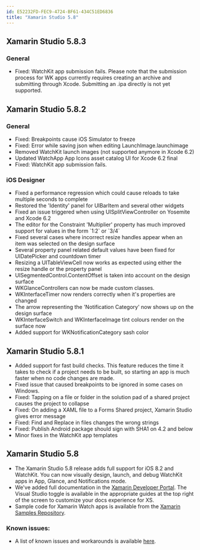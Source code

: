 ```yaml
---
id: E52232FD-FEC9-4724-BF61-434C51ED6836
title: "Xamarin Studio 5.8"
---
```


<html><head>

<meta http-equiv="Content-Type" content="text/html; charset=utf-8">

  <link rel="legacy" href="http://docs.xamarin.com/mac/releases/xamarin.studio_5/xamarin.studio_5.8"></head><body>
  
  
  
<h2><a name="3" id="3">Xamarin Studio 5.8.3</a></h2>
<h3>General</h3>
<ul>
        <li>Fixed: WatchKit app submission fails. Please note that the submission process for WK apps currently requires creating an archive and submitting through Xcode. Submitting an .ipa directly is not yet supported.</li>
</ul>


<h2><a name="2" id="2">Xamarin Studio 5.8.2</a></h2>
<h3>General</h3>
<ul>
        <li>Fixed: Breakpoints cause iOS Simulator to freeze</li>
        <li>Fixed: Error while saving json when editing LaunchImage.launchimage</li>
        <li>Removed WatchKit launch images (not supported anymore in Xcode 6.2)</li>
        <li>Updated WatchApp App Icons asset catalog UI for Xcode 6.2 final</li>
        <li>Fixed: WatchKit app submission fails.</li>
</ul>

<h3>iOS Designer</h3>
<ul>
  <li>Fixed a performance regression which could cause reloads to take multiple seconds to complete</li>
  <li>Restored the 'Identity' panel for UIBarItem and several other widgets</li>
  <li>Fixed an issue triggered when using UISplitViewController on Yosemite and Xcode 6.2</li>
  <li>The editor for the Constraint 'Multiplier' property has much improved support for values in the form `1:2` or `3/4`</li>
  <li>Fixed several cases where incorrect resize handles appear when an item was selected on the design surface</li>
  <li>Several property panel related default values have been fixed for UIDatePicker and countdown timer</li>
  <li>Resizing a UITableViewCell now works as expected using either the resize handle or the property panel</li>
  <li>UISegmentedControl.ContentOffset is taken into account on the design surface</li>
  <li>WKGlanceControllers can now be made custom classes.</li>
  <li>WKInterfaceTimer now renders correctly when it's properties are changed</li>
  <li>The arrow representing the 'Notification Category' now shows up on the design surface</li>
  <li>WKInterfaceSwitch and WKInterfaceImage tint colours render on the surface now</li>
  <li>Added support for WKNotificationCategory sash color</li>
</ul>

<h2><a name="1" id="1">Xamarin Studio 5.8.1</a></h2>

<ul>
	<li>Added support for fast build checks. This feature reduces the time it takes to check if a project needs to be built,
	so starting an app is much faster when no code changes are made.</li>
	<li>Fixed issue that caused breakpoints to be ignored in some cases on Windows.</li>
	<li>Fixed: Tapping on a file or folder in the solution pad of a shared project causes the project to collapse</li>
	<li>Fixed: On adding a XAML file to a Forms Shared project, Xamarin Studio gives error message</li>
	<li>Fixed: Find and Replace in files changes the wrong strings</li>
	<li>Fixed: Publish Android package should sign with SHA1 on 4.2 and below</li>
	<li>Minor fixes in the WatchKit app templates</li>
</ul>

<h2><a name="0" id="0">Xamarin Studio 5.8</a></h2>

<ul>
  <li>The Xamarin Studio 5.8 release adds full support for iOS 8.2 and WatchKit. You can now visually design, launch, and debug WatchKit apps in App, Glance, and Notifications mode.</li>
  <li>We've added full documentation in the <a href="/guides/ios/watch">Xamarin Developer Portal</a>. The Visual Studio toggle is available in the appropriate guides at the top right of the screen to customize your docs experience for XS.</li>
  <li>Sample code for Xamarin Watch apps is available from the <a href="/samples/ios/Watch/">Xamarin Samples Repository</a>.</li>
</ul>
<h3>Known issues:</h3>
<ul>
  <li>A list of known issues and workarounds is available <a href="/guides/ios/watch/advanced/#knownissues">here</a>.</li>
</ul>

</body></html>
